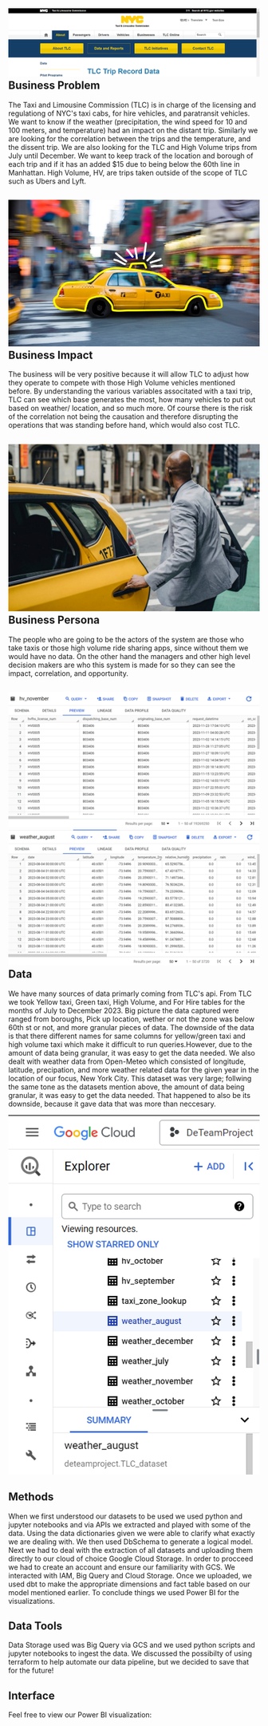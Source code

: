 ![alt text](image.png)
**Business Problem**
---------------------- 
The Taxi and Limousine Commission (TLC) is in charge of the licensing and regulationg of NYC's taxi cabs, for hire vehicles, and paratransit vehicles. We want to know if the weather (precipitation, the wind speed for 10 and 100 meters, and temperature) had an impact on the distant trip. Similarly we are looking for the correlation between the trips and the temperature, and the dissent trip. We are also looking for the TLC and High Volume trips from July until December. We want to keep track of the location and borough of each trip and if it has an added $15 due to being below the 60th line in Manhattan. High Volume, HV, are trips taken outside of the scope of TLC such as Ubers and Lyft.

![alt text](image-1.png)
**Business Impact**
---------------------- 
The business will be very positive because it will allow TLC to adjust how they operate to compete with those High Volume vehicles mentioned before. By understanding the various variables associtated with a taxi trip, TLC can see which base generates the most, how many vehicles to put out based on weather/ location, and so much more. Of course there is the risk of the correlation not being the causation and therefore disrupting the operations that was standing before hand, which would also cost TLC. 

![alt text](image-2.png)
**Business Persona** 
---------------------- 
The people who are going to be the actors of the system are those who take taxis or those high volume ride sharing apps, since without them we would have no data. On the other hand the managers and other high level decision makers are who this system is made for so they can see the impact, correlation, and opportunity. 

![alt text](image-3.png) ![alt text](image-4.png)
**Data**
----------------------
We have many sources of data primarly coming from TLC's api. From TLC we took Yellow taxi, Green taxi, High Volume, and For Hire tables for the months of July to December 2023. Big picture the data captured were ranged from boroughs, Pick up location, wether or not the zone was below 60th st or not, and more granular pieces of data. The downside of the data is that there different names for same columns for yellow/green taxi and high volume taxi which make it difficult to run queries.However, due to the amount of data being granular, it was easy to get the data needed. We also dealt with weather data from Open-Meteo which consisted of longitude, latitude, precipation, and more weather related data for the given year in the location of our focus, New York City. This dataset was very large; follwing the same tone as the datasets mention above, the amount of data being granular, it was easy to get the data needed. That happened to also be its downside, because it gave data that was more than neccesary. 


![alt text](image-5.png)


**Methods**
----------------------
When we first understood our datasets to be used we used python and jupyter notebooks and via APIs we extracted and played with some of the data. Using the data dictionaries given we were able to clarify what exactly we are dealing with. We then used DbSchema to generate a logical model. Next we had to deal with the extraction of all datasets and uploading them directly to our cloud of choice Google Cloud Storage. In order to procceed we had to create an account and ensure our familiarity with GCS. We interacted with IAM, Big Query and Cloud Storage. Once we uploaded, we used dbt to make the appropriate dimensions and fact table based on our model mentioned earlier. To conclude things we used Power BI for the visualizations.

**Data Tools**
----------------------
Data Storage used was Big Query via GCS and we used python scripts and jupyter notebooks to ingest the data. We discussed the possibilty of using terraform to help automate our data pipeline, but we decided to save that for the future!


**Interface**
----------------------
Feel free to view our Power BI visualization: 